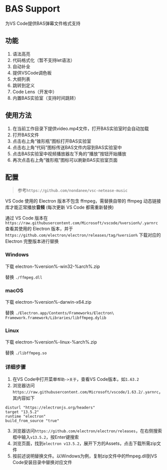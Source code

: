 # BAS Support

为VS Code提供BAS弹幕文件格式支持

## 功能

1. 语法高亮
2. 代码格式化（暂不支持let语法）
3. 自动补全
4. 提供VSCode调色板
5. 大纲列表
6. 跳转到定义
7. Code Lens（开发中）
8. 内置BAS实验室（支持时间跳转）

## 使用方法

1. 在当前工作目录下提供video.mp4文件，打开BAS实验室时会自动加载
2. 打开BAS文件
3. 点击右上角“锥形瓶”图标打开BAS实验室
4. 点击右上角“代码”图标传送BAS文件内容到BAS实验室中
5. 点击BAS实验室中视频播放器左下角的“播放”按钮开始播放
6. 再次点击右上角“锥形瓶”图标可以刷新BAS实验室页面

## 配置
> 参考`https://github.com/nondanee/vsc-netease-music`

VS Code 使用的 Electron 版本不包含 ffmpeg，需替换自带的 ffmpeg 动态链接库才能正常播放**音频** (每次更新 VS Code 都需重新替换)

通过 VS Code 版本在 `https://raw.githubusercontent.com/Microsoft/vscode/%version%/.yarnrc` 查看其使用的 Electron 版本，并于 `https://github.com/electron/electron/releases/tag/%version%` 下载对应的 Electron 完整版本进行替换

### Windows

下载 electron-%version%-win32-%arch%.zip

替换 `./ffmpeg.dll`

### macOS

下载 electron-%version%-darwin-x64.zip

替换 `./Electron.app/Contents/Frameworks/Electron\ Framework.framework/Libraries/libffmpeg.dylib`

### Linux

下载 electron-%version%-linux-%arch%.zip

替换 `./libffmpeg.so`

### 详细步骤

   1. 在VS Code中打开菜单`帮助->关于`，查看VS Code版本，如`1.63.2`
   2. 浏览器访问`https://raw.githubusercontent.com/Microsoft/vscode/1.63.2/.yarnrc`，其内容如下
```
disturl "https://electronjs.org/headers"
target "13.5.2"
runtime "electron"
build_from_source "true"
```
   3. 浏览器访问`https://github.com/electron/electron/releases`，在右侧搜索框中输入`v13.5.2`，按Enter键搜索
   4. 浏览页面，找到`electron v13.5.2`，展开下方的Assets，点击下载所需zip文件
   5. 按前述说明替换文件。以Windows为例，复制zip文件中的ffmpeg.dll到VS Code安装目录中替换对应文件
